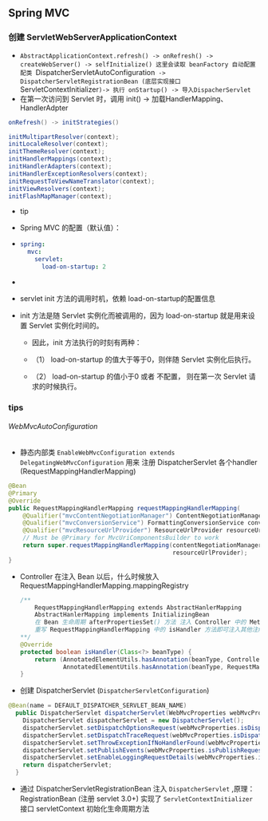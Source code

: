 ## Spring MVC

### 创建 ServletWebServerApplicationContext 
* `AbstractApplicationContext.refresh() -> onRefresh() -> createWebServer() -> selfInitialize() 这里会读取 beanFactory 自动配置配类 `DispatcherServletAutoConfiguration` -> DispatcherServletRegistrationBean (底层实现接口`ServletContextInitializer`)-> 执行 onStartup() -> 导入DispacherServlet`
* 在第一次访问到 Servlet 时，调用 init() -> 加载HandlerMapping、HandlerAdpter
```java
onRefresh() -> initStrategies()

initMultipartResolver(context);
initLocaleResolver(context);
initThemeResolver(context);
initHandlerMappings(context);
initHandlerAdapters(context);
initHandlerExceptionResolvers(context);
initRequestToViewNameTranslator(context);
initViewResolvers(context);
initFlashMapManager(context);

```

* tip

* Spring MVC 的配置（默认值）：

* ```yml
  spring:
    mvc:
      servlet:
        load-on-startup: 2
  ```

* 

* servlet init 方法的调用时机，依赖 load-on-startup的配置信息

* init 方法是随 Servlet 实例化而被调用的，因为 load-on-startup 就是用来设置 Servlet 实例化时间的。

  * 因此，init 方法执行的时刻有两种：

  * （1） load-on-startup 的值大于等于0，则伴随 Servlet 实例化后执行。

  * （2） load-on-startup 的值小于0 或者 不配置， 则在第一次 Servlet 请求的时候执行。

### tips

###### WebMvcAutoConfiguration

* 静态内部类 `EnableWebMvcConfiguration extends DelegatingWebMvcConfiguration` 用来 注册 DispatcherServlet 各个handler (RequestMappingHandlerMapping)
```java
@Bean
@Primary
@Override
public RequestMappingHandlerMapping requestMappingHandlerMapping(
    @Qualifier("mvcContentNegotiationManager") ContentNegotiationManager contentNegotiationManager,
    @Qualifier("mvcConversionService") FormattingConversionService conversionService,
    @Qualifier("mvcResourceUrlProvider") ResourceUrlProvider resourceUrlProvider) {
    // Must be @Primary for MvcUriComponentsBuilder to work
    return super.requestMappingHandlerMapping(contentNegotiationManager, conversionService,
                                              resourceUrlProvider);
}
```

* Controller 在注入 Bean 以后，什么时候放入 RequestMappingHandlerMapping.mappingRegistry 

  ```java
  /**
      RequestMappingHandlerMapping extends AbstractHanlerMapping 
      AbstractHanlerMapping implements InitializingBean
      在 Bean 生命周期 afterPropertiesSet() 方法 注入 Controller 中的 Method
      重写 RequestMappingHandlerMapping 中的 isHandler 方法即可注入其他注解或者类型的Bean
  **/
  @Override
  protected boolean isHandler(Class<?> beanType) {
      return (AnnotatedElementUtils.hasAnnotation(beanType, Controller.class) ||
              AnnotatedElementUtils.hasAnnotation(beanType, RequestMapping.class));
  }
  ```

  

* 创建 DispatcherServlet (`DispatcherServletConfiguration`)
```java
@Bean(name = DEFAULT_DISPATCHER_SERVLET_BEAN_NAME)
  public DispatcherServlet dispatcherServlet(WebMvcProperties webMvcProperties) {
    DispatcherServlet dispatcherServlet = new DispatcherServlet();
    dispatcherServlet.setDispatchOptionsRequest(webMvcProperties.isDispatchOptionsRequest());
    dispatcherServlet.setDispatchTraceRequest(webMvcProperties.isDispatchTraceRequest());
    dispatcherServlet.setThrowExceptionIfNoHandlerFound(webMvcProperties.isThrowExceptionIfNoHandlerFound());
    dispatcherServlet.setPublishEvents(webMvcProperties.isPublishRequestHandledEvents());
    dispatcherServlet.setEnableLoggingRequestDetails(webMvcProperties.isLogRequestDetails());
    return dispatcherServlet;
  }

```

* 通过 DispatcherServletRegistrationBean 注入 `DispatcherServlet` ,原理： RegistrationBean (注册 servlet 3.0+) 实现了 `ServletContextInitializer` 接口 servletContext 初始化生命周期方法